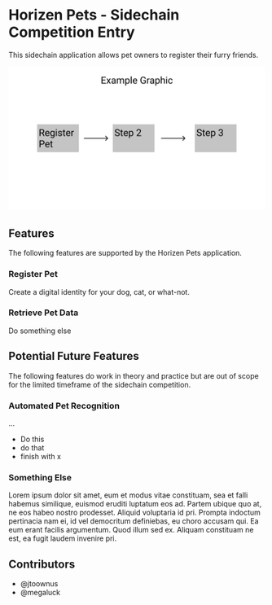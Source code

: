 # Horizen Pets - Sidechain Competition Entry

This sidechain application allows pet owners to register their furry friends.

![Application Workflow](https://github.com/jtoownus/sidechain-comp-test/blob/master/grafics/sidechain-comp-example-graphic.png)

## Features

The following features are supported by the Horizen Pets application.

### Register Pet

Create a digital identity for your dog, cat, or what-not.

### Retrieve Pet Data

Do something else

## Potential Future Features

The following features do work in theory and practice but are out of scope for the limited timeframe of the sidechain competition.

### Automated Pet Recognition

...

- Do this
- do that
- finish with x

### Something Else

Lorem ipsum dolor sit amet, eum et modus vitae constituam, sea et falli habemus similique, euismod eruditi luptatum eos ad. Partem ubique quo at, ne eos habeo nostro prodesset. Aliquid voluptaria id pri. Prompta indoctum pertinacia nam ei, id vel democritum definiebas, eu choro accusam qui. Ea eum erant facilis argumentum. Quod illum sed ex. Aliquam constituam ne est, ea fugit laudem invenire pri.

## Contributors

- @jtoownus
- @megaluck
